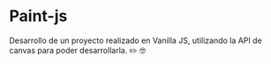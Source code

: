 # Paint-js
Desarrollo de un proyecto realizado en Vanilla JS, utilizando la API de canvas para poder desarrollarla. ✏️ 🤓